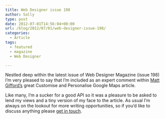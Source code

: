```yaml
---
title: Web Designer issue 198
author: Sally
type: post
date: 2012-07-01T14:56:04+00:00
url: /blog/2012/07/01/web-designer-issue-198/
categories:
  - Article
tags:
  - featured
  - magazine
  - Web Designer

---
```

Nestled deep within the latest issue of Web Designer Magazine (issue 198) I&#8217;m very pleased to say that I&#8217;m included as an expert comment within <a href="http://www.mattgifford.co.uk/" target="_blank">Matt Gifford&#8217;s</a> great Customise and Personalise Google Maps article.

Like many, I&#8217;m a sucker for a good API so it was a pleasure to be asked to lend my views and a tiny version of my face to the article. As usual I&#8217;m always on the lookout for more writing opportunities, so if you&#8217;d like to discuss anything please [get in touch][1].

 [1]: http://recordssoundthesame.com/contact